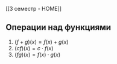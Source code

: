 [[3 семестр - HOME]]
## Операции над функциями
1. $(f+g)(x) = f(x)+g(x)$
2. $(cf)(x) = c\cdot f(x)$
3. $(fg)(x) = f(x)\cdot g(x)$
